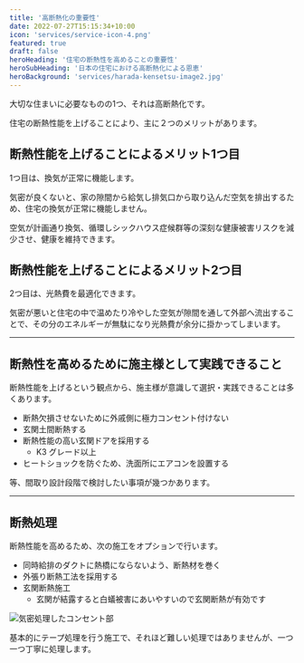 ```yaml
---
title: '高断熱化の重要性'
date: 2022-07-27T15:15:34+10:00
icon: 'services/service-icon-4.png'
featured: true
draft: false
heroHeading: '住宅の断熱性を高めることの重要性'
heroSubHeading: '日本の住宅における高断熱化による恩恵'
heroBackground: 'services/harada-kensetsu-image2.jpg'
---
```


大切な住まいに必要なものの1つ、それは高断熱化です。

住宅の断熱性能を上げることにより、主に２つのメリットがあります。

## 断熱性能を上げることによるメリット1つ目

1つ目は、換気が正常に機能します。

気密が良くないと、家の隙間から給気し排気口から取り込んだ空気を排出するため、住宅の換気が正常に機能しません。

空気が計画通り換気、循環しシックハウス症候群等の深刻な健康被害リスクを減少させ、健康を維持できます。

## 断熱性能を上げることによるメリット2つ目

2つ目は、光熱費を最適化できます。

気密が悪いと住宅の中で温めたり冷やした空気が隙間を通して外部へ流出することで、その分のエネルギーが無駄になり光熱費が余分に掛かってしまいます。

***

## 断熱性を高めるために施主様として実践できること

断熱性能を上げるという観点から、施主様が意識して選択・実践できることは多くあります。

- 断熱欠損させないために外戚側に極力コンセント付けない
- 玄関土間断熱する
- 断熱性能の高い玄関ドアを採用する
  - K3 グレード以上
- ヒートショックを防ぐため、洗面所にエアコンを設置する

等、間取り設計段階で検討したい事項が幾つかあります。

***


## 断熱処理

断熱性能を高めるため、次の施工をオプションで行います。

- 同時給排のダクトに熱橋にならないよう、断熱材を巻く
- 外張り断熱工法を採用する
- 玄関断熱施工
  - 玄関が結露すると白蟻被害にあいやすいので玄関断熱が有効です

![気密処理したコンセント部](./kimitsu-syori.JPG)

基本的にテープ処理を行う施工で、それほど難しい処理ではありませんが、一つ一つ丁寧に処理します。